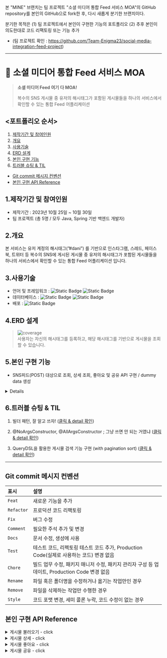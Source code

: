 본 "MINE" 브랜치는 팀 프로젝트 "소셜 미디어 통합 Feed 서비스 MOA"의 GitHub repository를 본인의 GitHub으로 fork한 후, 다시 새롭게 분기한 브랜치이다.
  
분기한 목적은 (1) 팀 프로젝트에서 본인이 구현한 기능의 포트폴리오 (2) 추후 본인이 의도한대로 코드 리팩토링 또는 기능 추가
  
* (팀 프로젝트 확인 : https://github.com/Team-Enigma23/social-media-integration-feed-project)
  
---
  
# :pushpin: 소셜 미디어 통합 Feed 서비스 MOA
> **소셜 미디어 Feed 여기 다 MOA!** 
> 
> 복수의 SNS 게시물 중 유저의 해시태그가 포함된 게시물들을 하나의 서비스에서 확인할 수 있는 통합 Feed 어플리케이션
  
## <포트폴리오 순서>
1. [제작기간 및 참여인원](#1제작기간-및-참여인원) 
2. [개요](#2개요)  
3. [사용기술](#3사용기술)  
4. [ERD 설계](#4erd-설계)
5. [본인 구현 기능](#5본인-구현-기능)
6. [트러블 슈팅 & TIL](#6트러블-슈팅--til)
  
- [Git commit 메시지 컨벤션](#Git-commit-메시지-컨벤션)
- [본인 구현 API Reference](#본인-구현-api-reference)
  
## 1.제작기간 및 참여인원
- 제작기간 : 2023년 10월 25일 ~ 10월 30일
- 팀 프로젝트 (총 5명 / 모두 Java, Spring 기반 백엔드 개발자)
  
## 2.개요
  
본 서비스는 유저 계정의 해시태그(”#dani”) 를 기반으로 인스타그램, 스레드, 페이스북, 트위터 등 복수의 SNS에 게시된 게시물 중 유저의 해시태그가 포함된 게시물들을 하나의 서비스에서 확인할 수 있는 통합 Feed 어플리케이션 입니다.
  
## 3.사용기술
- 언어 및 프레임워크 : ![Static Badge](https://img.shields.io/badge/Java-17-F58232) ![Static Badge](https://img.shields.io/badge/Spring_boot-3.0.12-6CB52C)<br/>
- 데이터베이스 : ![Static Badge](https://img.shields.io/badge/h2-2.1.214-1021FF) ![Static Badge](https://img.shields.io/badge/Spring_Data_JPA-3.1.1-80E96E)<br/>
- 배포 : ![Static Badge](https://img.shields.io/badge/Gradle-8.3-02303A) <br/>
  
## 4.ERD 설계
> ![coverage](src/main/resources/static/img/table.png) <br/>
사용자는 자신의 해시태그를 등록하고, 해당 해시태그를 기반으로 게시물을 조회할 수 있습니다.
    
## 5.본인 구현 기능

- SNS피드(POST) 대상으로 조회, 상세 조회, 좋아요 및 공유 API 구현 / dummy data 생성
  
<details>

1. 게시글 리스트 조회  
   - **`:hashtag`** 매개변수에 따라 **`Post`** 엔티티에서 게시물을 검색
       - Querydsl 활용하여 검색어를 포함한 모든 게시글을 검색 후, 검색 결과를 offset 방식의 pagination 및 최신순(생성일자 기준)으로 노출
   - 검색한 결과에 Pagination 및 Sort 적용
       - offset 방식의 pagination 구현, 최신순(생성일자 기준)으로 정렬
  
  
2. 개별 게시글 상세 조회
  
  
3. 개별 게시글에 대한 좋아요/공유 (생성)
   - SNS게시물에 대한 좋아요/공유가 발생했을 경우 본 서비스에서 자동적으로 이를 인지하는 것이 자연스러우나, 프로젝트의 조건에 따라 임의로 좋아요/공유를 생성시켰음.
   - 따라서 API 실행 시 좋아요/공유 수를 +1하면서 해당 피드들을 호출하도록 구현 (실제 호출되지는 않음)
  
  
4. 구현한 API의 정상 작동여부를 간편하게 테스트하기 위한 dummy data (dummy Post) 구현
   - ApplicationRunner 인터페이스를 구현한 DummyDataLoader 클래스, dummy로 생성되어야 할 객체(Post)의 정보들을 입력한 DummyDataService 클래스를 통해 2개의 hastTag, 20개의 post, 8개의 postHashtag가 서버 구동과 동시에 생성됨
</details>
  
  
## 6.트러블 슈팅 & TIL

1. 빌더 패턴, 잘 알고 쓰자! (<a href="https://github.com/upqnu/social-media-integration-feed-project/wiki/%EB%B9%8C%EB%8D%94%20%ED%8C%A8%ED%84%B4,%20%EC%9E%98%20%EC%95%8C%EA%B3%A0%20%EC%93%B0%EC%9E%90!">클릭 & detail 확인</a>)
  
2. @NoArgsConstructor, @AllArgsConstructor ; 그냥 쓰면 안 되는 거였냐 (<a href="https://github.com/upqnu/social-media-integration-feed-project/wiki/@NoArgsConstructor,%20@AllArgsConstructor%20;%20%EA%B7%B8%EB%83%A5%20%EC%93%B0%EB%A9%B4%20%EC%95%88%20%EB%90%98%EB%8A%94%20%EA%B1%B0%EC%98%80%EB%83%90?%20%E2%80%A6">클릭 & detail 확인</a>)
    
3. QueryDSL을 활용한 게시물 검색 기능 구현 (with pagination sort) (<a href="https://github.com/upqnu/social-media-integration-feed-project/wiki/QueryDSL%EC%9D%84%20%ED%99%9C%EC%9A%A9%ED%95%9C%20%EA%B2%8C%EC%8B%9C%EB%AC%BC%20%EA%B2%80%EC%83%89%20%EA%B8%B0%EB%8A%A5%20%EA%B5%AC%ED%98%84%20%20(with%20pagination%20+%20sort)">클릭 & detail 확인</a>)


  
---
  
## Git commit 메시지 컨벤션

| 표시         | 설명               | 
|:-----------|:-----------------|
| `Feat`     | 새로운 기능을 추가       |
| `Refactor` | 프로덕션 코드 리팩토링                 |
| `Fix`      | 버그 수정            |
| `Comment`  | 필요한 주석 추가 및 변경         |
| `Docs`     | 문서 수정, 생성에 사용         |
| `Test`     | 테스트 코드, 리펙토링 테스트 코드 추가, Production Code(실제로 사용하는 코드) 변경 없음            |
| `Chore`    | 빌드 업무 수정, 패키지 매니저 수정, 패키지 관리자 구성 등 업데이트, Production Code 변경 없음        |
| `Rename`   | 파일 혹은 폴더명을 수정하거나 옮기는 작업만인 경우        |
| `Remove`   | 파일을 삭제하는 작업만 수행한 경우        |
| `Style`    | 코드 포맷 변경, 세미 콜론 누락, 코드 수정이 없는 경우      |
  
    
## 본인 구현 API Reference
  
<details>
<summary> 게시물 불러오기 - click</summary>

#### Request
```javascript
  GET /posts
```

| Parameter    | Type     | Description                                |
|:-------------|:---------|:-------------------------------------------|
| `hashtag`    | `String` |                                            |
| `page`       | `int`    |                |
| `page_count` | `int`    |  |
| `createdAt`  | `String` |  |
| `desc`       | `String` |  |


#### Response
```http
    HTTP/1.1 200
    Content-Type: application/json
    
    {
    "content": [
        {
            "id": 1,
            "contentId": "fb1",
            "type": "FACEBOOK",
            "title": "페북 피드_1",
            "content": "good #dev #java",
            "viewCount": 2,
            "likeCount": 0,
            "shareCount": 3,
            "createdAt": "2023-10-31T02:00:30.682465",
            "updatedAt": "2023-10-31T02:00:30.682465"
        },
        //...
    ],
    "pageable": {
        "pageNumber": 0,
        "pageSize": 5,
        "sort": {
            "empty": false,
            "sorted": true,
            "unsorted": false
        },
        "offset": 0,
        "unpaged": false,
        "paged": true
    },
    "last": false,
    "totalElements": 20,
    "totalPages": 4,
    "size": 5,
    "number": 0,
    "sort": {
        "empty": false,
        "sorted": true,
        "unsorted": false
    },
    "first": true,
    "numberOfElements": 5,
    "empty": false
}
```
</details>

<details>
<summary> 게시물 상세 - click</summary>

#### Request
```javascript
  GET /posts/{postId}
```

| Path | Type   | Description             |
|:-----|:-------|:------------------------|
| `id` | `Long` | **Required**. User's ID |

#### Response
```http
HTTP/1.1 200
Content-Type: application/json

{
  "id": 0,
  "contentId": "string",
  "type": "FACEBOOK",
  "title": "string",
  "content": "string",
  "viewCount": 0,
  "likeCount": 0,
  "shareCount": 0,
  "createdAt": "2023-11-02T03:02:34.687Z",
  "updatedAt": "2023-11-02T03:02:34.687Z"
}
```
</details>

<details>
<summary> 게시물 좋아요 - click</summary>

#### Request
```javascript
  GET /posts/{postId}/likes
```

| Path | Type   | Description             |
|:-----|:-------|:------------------------|
| `id` | `Long` | **Required**. User's ID |

#### Response
```http
    HTTP/1.1 200
    Content-Type: application/json
```
</details>

<details>
<summary> 게시물 공유 - click</summary>

#### Request
```javascript
  GET /posts/{postId}/shares
```

| Path | Type   | Description             |
|:-----|:-------|:------------------------|
| `id` | `Long` | **Required**. User's ID |

#### Response
```http
    HTTP/1.1 200
    Content-Type: application/json
```
</details>
  
